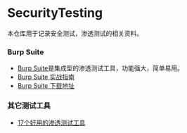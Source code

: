 # SecurityTesting

本仓库用于记录安全测试，渗透测试的相关资料。

### Burp Suite

- [Burp Suite](https://portswigger.net/burp)是集成型的渗透测试工具，功能强大，简单易用。
- [Burp Suite 实战指南](https://legacy.gitbook.com/book/t0data/burpsuite/details)
- [Burp Suite 下载地址](https://www.waitalone.cn/burpsuite-v1732.html)
### 其它测试工具
- [17个好用的渗透测试工具](http://www.aqniu.com/hack-geek/28188.html)
